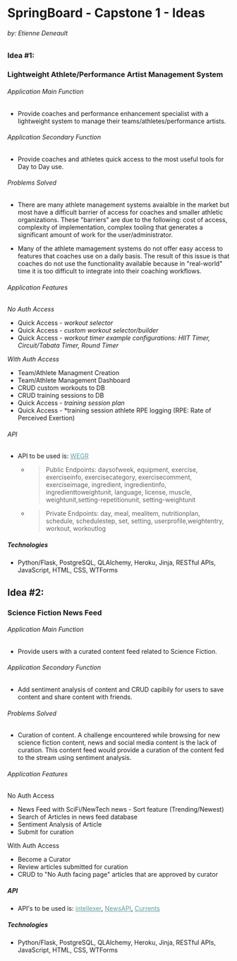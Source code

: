 # SpringBoard - Capstone 1 - Ideas
###### by: Etienne Deneault

### Idea #1:

### Lightweight Athlete/Performance Artist Management System

###### Application Main Function

* Provide coaches and performance enhancement specialist with a lightweight system to manage their teams/athletes/performance artists.

###### Application Secondary Function
* Provide coaches and athletes quick access to the most useful tools for Day to Day use.

###### Problems Solved

* There are many athlete management systems avaialble in the market but most have a difficult barrier of access for coaches and smaller athletic organizations.  These "barriers" are due to the following: cost of access, complexity of implementation, complex tooling that generates a significant amount of work for the user/administrator.

* Many of the athlete mamagement systems do not offer easy access to features that coaches use on a daily basis.  The result of this issue is that coaches do not use the functionality available because in "real-world" time it is too difficult to integrate into their coaching workflows.

###### Application Features

*No Auth Access*
* Quick Access - *workout selector*
* Quick Access - *custom workout selector/builder*
* Quick Access - *workout timer example configurations:  HIIT Timer, Circuit/Tabata Timer, Round Timer*

*With Auth Access*

* Team/Athlete Managment Creation
* Team/Athlete Management Dashboard
* CRUD custom workouts to DB 
* CRUD training sessions to DB
* Quick Access - *training session plan*
* Quick Access - *training session athlete RPE logging (RPE: Rate of Perceived Exertion)

   

###### API

* API to be used is: <a style="color: CadetBlue" href="https://wger.de/en/software/api">WEGR</a>
    * >Public Endpoints: 
    daysofweek, equipment, exercise, exerciseinfo, exercisecategory, exercisecomment, exerciseimage, ingredient, ingredientinfo, ingredienttoweightunit, language, license, muscle, weightunit,setting-repetitionunit, setting-weightunit

    * >Private Endpoints: day, meal, mealitem, nutritionplan, schedule, schedulestep, set, setting, userprofile,weightentry, workout, workoutlog

##### Technologies
* Python/Flask, PostgreSQL, QLAlchemy, Heroku, Jinja, RESTful APIs, JavaScript, HTML, CSS, WTForms


## Idea #2:

### Science Fiction News Feed 

###### Application Main Function

* Provide users with a curated content feed related to Science Fiction.

###### Application Secondary Function
* Add sentiment analysis of content and CRUD capibily for users to save content
and share content with friends.


###### Problems Solved

* Curation of content.  A challenge encountered while browsing for new science fiction content, news and social media content is the lack of curation.  This content feed would provide a curation of the content fed to the stream using sentiment analysis.

###### Application Features

 No Auth Access
* News Feed with SciFi/NewTech news - Sort feature (Trending/Newest)
* Search of Articles in news feed database
* Sentiment Analysis of Article
* Submit for curation 

With Auth Access

* Become a Curator
* Review articles submitted for curation
* CRUD to "No Auth facing page" articles that are approved by curator

##### API

* API's to be used is: <a style="color: CadetBlue" href="http://demo.intellexer.com/">intellexer</a>, <a style="color: CadetBlue" href="https://newsapi.org/docs/client-libraries/python">NewsAPI</a>,  <a style="color: CadetBlue" href="https://currentsapi.services/en">Currents</a>
                        

##### Technologies
* Python/Flask, PostgreSQL, QLAlchemy, Heroku, Jinja, RESTful APIs, JavaScript, HTML, CSS, WTForms


